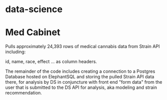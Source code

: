 # data-science

# Med Cabinet

Pulls approximately 24,393 rows of medical cannabis data from Strain API including:

id, name, race, effect ... as column headers.

The remainder of the code includes creating a connection to a Postgres Database hosted on ElephantSQL and storing the pulled Strain API data there, for analysis by DS in conjuncture with front end "form data" from the user that is submitted to the DS API for analysis, aka modeling and strain recommendation. 
